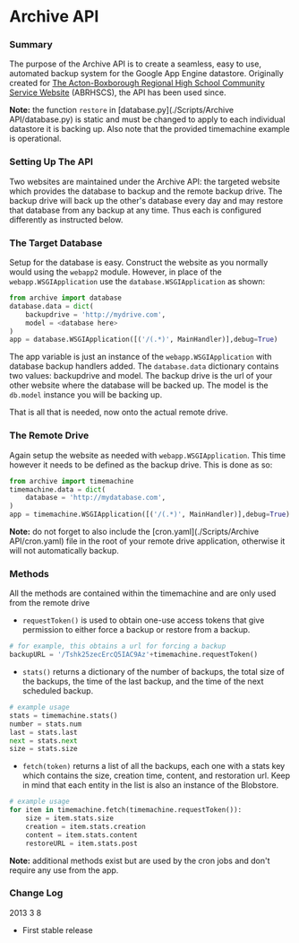 Archive API
========

### Summary ###
The purpose of the Archive API is to create a seamless, easy to use, automated backup system for the Google App Engine datastore. Originally created for [The Acton-Boxborough Regional High School Community Service Website](http://abrhscs.appspot.com) (ABRHSCS), the API has been used since.

**Note:** the function `restore` in [database.py](./Scripts/Archive API/database.py) is static and must be changed to apply to each individual datastore it is backing up. Also note that the provided timemachine example is operational.

### Setting Up The API ###
Two websites are maintained under the Archive API: the targeted website which provides the database to backup and the remote backup drive. The backup drive will back up the other's database every day and may restore that database from any backup at any time. Thus each is configured differently as instructed below.

### The Target Database ###
Setup for the database is easy. Construct the website as you normally would using the `webapp2` module. However, in place of the `webapp.WSGIApplication` use the `database.WSGIApplication` as shown:

```python
from archive import database
database.data = dict(
	backupdrive = 'http://mydrive.com',
	model = <database here>
)
app = database.WSGIApplication([('/(.*)', MainHandler)],debug=True)
```

The app variable is just an instance of the `webapp.WSGIApplication` with database backup handlers added. The `database.data` dictionary contains two values: backupdrive and model. The backup drive is the url of your other website where the database will be backed up. The model is the `db.model` instance you will be backing up.

That is all that is needed, now onto the actual remote drive.

### The Remote Drive ###
Again setup the website as needed with `webapp.WSGIApplication`. This time however it needs to be defined as the backup drive. This is done as so:

```python
from archive import timemachine
timemachine.data = dict(
	database = 'http://mydatabase.com',
)
app = timemachine.WSGIApplication([('/(.*)', MainHandler)],debug=True)
```

**Note:** do not forget to also include the [cron.yaml](./Scripts/Archive API/cron.yaml) file in the root of your remote drive application, otherwise it will not automatically backup.

### Methods ###
All the methods are contained within the timemachine and are only used from the remote drive
* `requestToken()` is used to obtain one-use access tokens that give permission to either force a backup or restore from a backup.
```python
# for example, this obtains a url for forcing a backup
backupURL = '/Tshk25zecErcQ5IAC9Az'+timemachine.requestToken()
```
* `stats()` returns a dictionary of the number of backups, the total size of the backups, the time of the last backup, and the time of the next scheduled backup.
```python
# example usage
stats = timemachine.stats()
number = stats.num
last = stats.last
next = stats.next
size = stats.size
```
* `fetch(token)` returns a list of all the backups, each one with a stats key which contains the size, creation time, content, and restoration url. Keep in mind that each entity in the list is also an instance of the Blobstore.
```python
# example usage
for item in timemachine.fetch(timemachine.requestToken()):
	size = item.stats.size
	creation = item.stats.creation
	content = item.stats.content
	restoreURL = item.stats.post
```

**Note:** additional methods exist but are used by the cron jobs and don't require any use from the app.

### Change Log ###
2013 3 8
* First stable release
